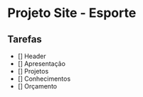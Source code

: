 # Projeto Site - Esporte
## Tarefas
 - [] Header
 - [] Apresentação
 - [] Projetos
 - [] Conhecimentos
 - [] Orçamento
 